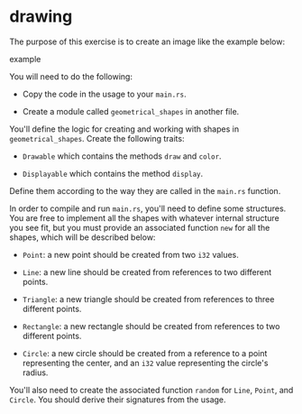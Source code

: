 # drawing

The purpose of this exercise is to create an image like the example below:

example

You will need to do the following:

- Copy the code in the usage to your `main.rs`.

- Create a module called `geometrical_shapes` in another file.

You'll define the logic for creating and working with shapes in `geometrical_shapes`. Create the following traits:

- `Drawable` which contains the methods `draw` and `color`.

- `Displayable` which contains the method `display`.

Define them according to the way they are called in the `main.rs` function.

In order to compile and run `main.rs`, you'll need to define some structures. You are free to implement all the shapes with whatever internal structure you see fit, but you must provide an associated function `new` for all the shapes, which will be described below:

- `Point`: a new point should be created from two `i32` values.

- `Line`: a new line should be created from references to two different points.

- `Triangle`: a new triangle should be created from references to three different points.

- `Rectangle`: a new rectangle should be created from references to two different points.

- `Circle`: a new circle should be created from a reference to a point representing the center, and an `i32` value representing the circle's radius.

You'll also need to create the associated function `random` for `Line`, `Point`, and `Circle`. You should derive their signatures from the usage.